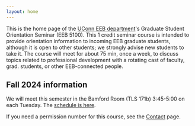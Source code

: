 ```yaml
---
layout: home
---
```

This is the home page of the [UConn EEB department](https://eeb.uconn.edu)'s Graduate Student Orientation Seminar (EEB 5100). This 1 credit seminar course is intended to provide orientation information to incoming EEB graduate students, although it is open to other students; we strongly advise new students to take it. The course will meet for about 75 min, once a week, to discuss topics related to professional development with a rotating cast of faculty, grad. students, or other EEB-connected people.

## Fall 2024 information

We will meet this semester in the Bamford Room (TLS 171b) 3:45-5:00 on each Tuesday. The [schedule is here](schedule).

If you need a permission number for this course, see the [Contact](contact-info) page.

